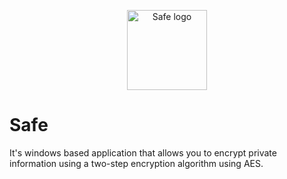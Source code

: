 <p align="center">
  <img src="https://github.com/CrazyProger1/Safe/blob/master/resources/logo.ico" alt="Safe logo" width="128" height="128"/>
</p>

# Safe

It's windows based application that allows you to encrypt private information using a two-step encryption algorithm
using AES.

